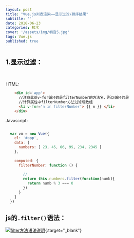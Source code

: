 ```yaml
---
layout: post
title: "Vue.js列表渲染——显示过滤/排序结果"
subtitle: ''
date: 2018-06-23
categories: 技术
cover: '/assets/img/初音5.jpg'
tags: Vue.js
published: true
---
```


## 1.显示过滤：

<p style='margin-bottom:50px'></p>

HTML:
```html
    <div id='app'>
      //注意此处v-for循环的是filterNumber的方法名，所以循环的是
      //计算属性中filterNumber方法过滤后数组 
      <li v-for='n in filterNumber'> {{ n }} </li>
    </div>
```

Javascript:
```javascript

  var vm = new Vue({
    el: '#app',
    data: {
      numbers: [ 23, 45, 66, 99, 234, 2345 ]
    },
    
    computed: {
      filterNumber: function () {
        
        //
        return this.numbers.filter(function(numb){
          return numb % 3 === 0
        })
      } 
    }
  })

```

## js的`.filter()`语法：

[![](my-blog/assets/img/blog-pic/2018.06--2018.09/js数组filter方法参数说明.JPG 'filter方法语法说明')](http://www.runoob.com/jsref/jsref-filter.html){:target="_blank"}
